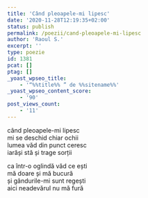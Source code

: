```yaml
---
title: 'Când pleoapele-mi lipesc'
date: '2020-11-28T12:19:35+02:00'
status: publish
permalink: /poezii/cand-pleoapele-mi-lipesc
author: 'Raoul S.'
excerpt: ''
type: poezie
id: 1381
pcat: []
ptag: []
_yoast_wpseo_title:
    - '“%%title%% ” de %%sitename%%'
_yoast_wpseo_content_score:
    - '90'
post_views_count:
    - '11'
---
```

când pleoapele-mi lipesc  
mi se deschid chiar ochii  
lumea văd din punct ceresc  
iarăși stă și trage sorții

ca într-o oglindă văd ce ești  
mă doare și mă bucură  
și gândurile-mi sunt regești  
aici neadevărul nu mă fură